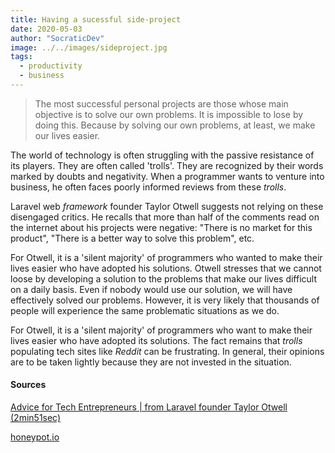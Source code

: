 ```yaml
---
title: Having a sucessful side-project
date: 2020-05-03
author: "SocraticDev"
image: ../../images/sideproject.jpg
tags:
  - productivity
  - business
---
```


> The most successful personal projects are those whose main objective is to solve our own problems. It is impossible to lose by doing this. Because by solving our own problems, at least, we make our lives easier.

The world of technology is often struggling with the passive resistance of its players.
They are often called 'trolls'. They are recognized by their words marked by doubts and negativity.
When a programmer wants to venture into business, he often faces poorly informed reviews from these _trolls_.

Laravel web _framework_ founder Taylor Otwell suggests not relying on these disengaged critics. He recalls that more than half of the comments read on the internet about his projects were negative: "There is no market for this product", "There is a better way to solve this problem", etc.

For Otwell, it is a 'silent majority' of programmers who wanted to make their lives easier who have adopted his solutions. Otwell stresses that we cannot loose by developing a solution to the problems that make our lives difficult on a daily basis. Even if nobody would use our solution, we will have effectively solved our problems. However, it is very likely that thousands of people will experience the same problematic situations as we do.

For Otwell, it is a 'silent majority' of programmers who want to make their lives easier who have adopted its solutions. The fact remains that _trolls_ populating tech sites like _Reddit_ can be frustrating. In general, their opinions are to be taken lightly because they are not invested in the situation.

#### Sources

[Advice for Tech Entrepreneurs | from Laravel founder Taylor Otwell (2min51sec)](https://www.youtube.com/watch?v=Ic_Kkmzm3uQ)

[honeypot.io](https://honeypot.io)